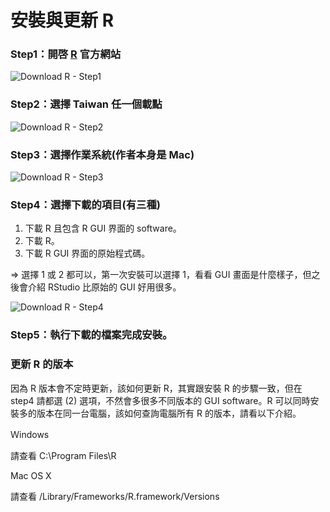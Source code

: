# 安裝與更新 R

### Step1：開啓 [R](http://www.r-project.org) 官方網站

![Download R - Step1](https://dl.dropboxusercontent.com/u/42522448/R/basic/download-1.png)

### Step2：選擇 Taiwan 任一個載點

![Download R - Step2](https://dl.dropboxusercontent.com/u/42522448/R/basic/download-2.png)

### Step3：選擇作業系統(作者本身是 Mac)

![Download R - Step3](https://dl.dropboxusercontent.com/u/42522448/R/basic/download-3.png)

### Step4：選擇下載的項目(有三種)

1. 下載 R 且包含 R GUI 界面的 software。
2. 下載 R。
3. 下載 R GUI 界面的原始程式碼。

=> 選擇 1 或 2 都可以，第一次安裝可以選擇 1，看看 GUI 畫面是什麼樣子，但之後會介紹 RStudio 比原始的 GUI 好用很多。

![Download R - Step4](https://dl.dropboxusercontent.com/u/42522448/R/basic/download-4.png)

### Step5：執行下載的檔案完成安裝。

### 更新 R 的版本
因為 R 版本會不定時更新，該如何更新 R，其實跟安裝 R 的步驟一致，但在 step4 請都選 (2) 選項，不然會多很多不同版本的 GUI software。R 可以同時安裝多的版本在同一台電腦，該如何查詢電腦所有 R 的版本，請看以下介紹。

Ｗindows

請查看 C:\Program Files\R

Mac OS X

請查看 /Library/Frameworks/R.framework/Versions